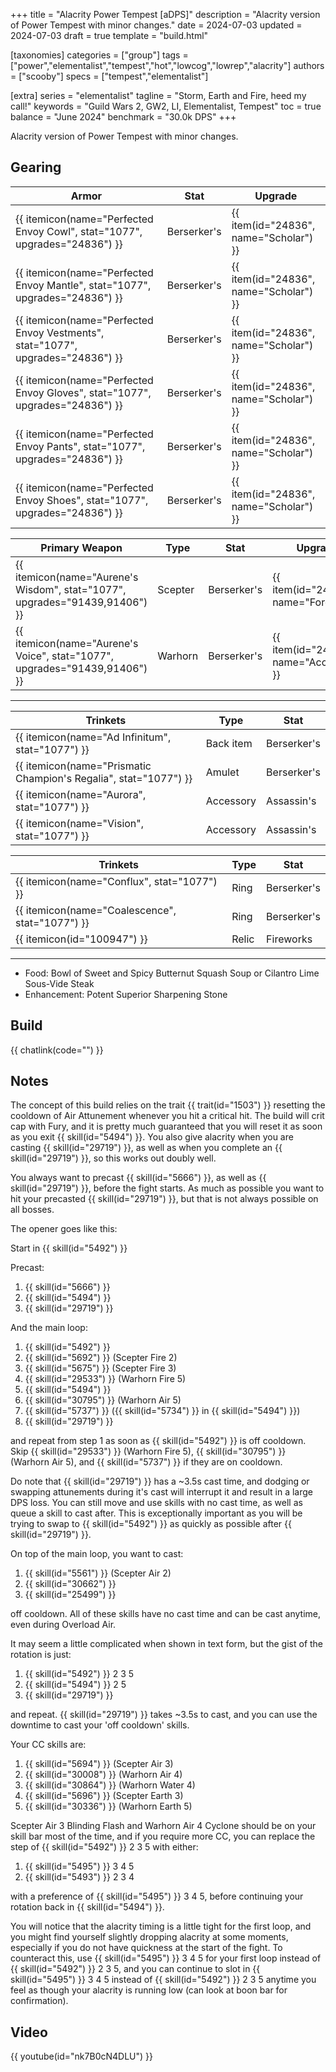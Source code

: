 +++
title = "Alacrity Power Tempest [aDPS]"
description = "Alacrity version of Power Tempest with minor changes."
date = 2024-07-03
updated = 2024-07-03
draft = true
template = "build.html"

[taxonomies]
categories = ["group"]
tags = ["power","elementalist","tempest","hot","lowcog","lowrep","alacrity"]
authors = ["scooby"]
specs = ["tempest","elementalist"]

[extra]
series = "elementalist"
tagline = "Storm, Earth and Fire, heed my call!"
keywords = "Guild Wars 2, GW2, LI, Elementalist, Tempest"
toc = true
balance = "June 2024"
benchmark = "30.0k DPS"
+++

Alacrity version of Power Tempest with minor changes.

## Gearing

| Armor                                                    | Stat        | Upgrade                |
| -------------------------------------------------------- | ----------- | ---------------------- |
| {{ itemicon(name="Perfected Envoy Cowl", stat="1077", upgrades="24836") }}      | Berserker's | {{ item(id="24836", name="Scholar") }} |
| {{ itemicon(name="Perfected Envoy Mantle", stat="1077", upgrades="24836") }}    | Berserker's | {{ item(id="24836", name="Scholar") }} |
| {{ itemicon(name="Perfected Envoy Vestments", stat="1077", upgrades="24836") }}     | Berserker's | {{ item(id="24836", name="Scholar") }} |
| {{ itemicon(name="Perfected Envoy Gloves", stat="1077", upgrades="24836") }} | Berserker's | {{ item(id="24836", name="Scholar") }} |
| {{ itemicon(name="Perfected Envoy Pants", stat="1077", upgrades="24836") }}    | Berserker's | {{ item(id="24836", name="Scholar") }} |
| {{ itemicon(name="Perfected Envoy Shoes", stat="1077", upgrades="24836") }}    | Berserker's | {{ item(id="24836", name="Scholar") }} |

| Primary Weapon| Type | Stat | Upgrade |
| ----------- | ---- | ---- | ------- |
| {{ itemicon(name="Aurene's Wisdom", stat="1077", upgrades="91439,91406") }} | Scepter | Berserker's | {{ item(id="24615", name="Force") }} |
| {{ itemicon(name="Aurene's Voice", stat="1077", upgrades="91439,91406") }} | Warhorn | Berserker's | {{ item(id="24618", name="Accuracy") }} |

---

| Trinkets | Type | Stat |
| -------- | ---- | ---- |
| {{ itemicon(name="Ad Infinitum", stat="1077") }} | Back item | Berserker's |
| {{ itemicon(name="Prismatic Champion's Regalia", stat="1077") }} | Amulet | Berserker's |
| {{ itemicon(name="Aurora", stat="1077") }} | Accessory | Assassin's |
| {{ itemicon(name="Vision", stat="1077") }} | Accessory | Assassin's |

| Trinkets | Type | Stat |
| -------- | ---- | ---- |
| {{ itemicon(name="Conflux", stat="1077") }} | Ring | Berserker's |
| {{ itemicon(name="Coalescence", stat="1077") }} | Ring | Berserker's |
| {{ itemicon(id="100947") }} | Relic | Fireworks |

---

- Food: Bowl of Sweet and Spicy Butternut Squash Soup or Cilantro Lime Sous-Vide Steak
- Enhancement: Potent Superior Sharpening Stone

## Build

{{ chatlink(code="") }}

## Notes

The concept of this build relies on the trait {{ trait(id="1503") }} resetting the cooldown of Air Attunement whenever you hit a critical hit. The build will crit cap with Fury, and it is pretty much guaranteed that you will reset it as soon as you exit {{ skill(id="5494") }}. You also give alacrity when you are casting {{ skill(id="29719") }}, as well as when you complete an {{ skill(id="29719") }}, so this works out doubly well.

You always want to precast {{ skill(id="5666") }}, as well as {{ skill(id="29719") }}, before the fight starts. As much as possible you want to hit your precasted {{ skill(id="29719") }}, but that is not always possible on all bosses.

The opener goes like this:

Start in {{ skill(id="5492") }}

Precast:
1. {{ skill(id="5666") }}
1. {{ skill(id="5494") }}
1. {{ skill(id="29719") }}

And the main loop:
1. {{ skill(id="5492") }}
1. {{ skill(id="5692") }} (Scepter Fire 2)
1. {{ skill(id="5675") }} (Scepter Fire 3)
1. {{ skill(id="29533") }} (Warhorn Fire 5)
1. {{ skill(id="5494") }}
1. {{ skill(id="30795") }} (Warhorn Air 5)
1. {{ skill(id="5737") }} ({{ skill(id="5734") }} in {{ skill(id="5494") }})
1. {{ skill(id="29719") }}

and repeat from step 1 as soon as {{ skill(id="5492") }} is off cooldown. Skip {{ skill(id="29533") }} (Warhorn Fire 5), {{ skill(id="30795") }} (Warhorn Air 5), and {{ skill(id="5737") }} if they are on cooldown.

Do note that {{ skill(id="29719") }} has a ~3.5s cast time, and dodging or swapping attunements during it's cast will interrupt it and result in a large DPS loss. You can still move and use skills with no cast time, as well as queue a skill to cast after. This is exceptionally important as you will be trying to swap to {{ skill(id="5492") }} as quickly as possible after {{ skill(id="29719") }}.

On top of the main loop, you want to cast:
1. {{ skill(id="5561") }} (Scepter Air 2)
1. {{ skill(id="30662") }}
1. {{ skill(id="25499") }}

off cooldown. All of these skills have no cast time and can be cast anytime, even during Overload Air.

It may seem a little complicated when shown in text form, but the gist of the rotation is just:
1. {{ skill(id="5492") }} 2 3 5
1. {{ skill(id="5494") }} 2 5
1. {{ skill(id="29719") }}

and repeat. {{ skill(id="29719") }} takes ~3.5s to cast, and you can use the downtime to cast your 'off cooldown' skills.

Your CC skills are:
1. {{ skill(id="5694") }} (Scepter Air 3)
1. {{ skill(id="30008") }} (Warhorn Air 4)
1. {{ skill(id="30864") }} (Warhorn Water 4)
1. {{ skill(id="5696") }} (Scepter Earth 3)
1. {{ skill(id="30336") }} (Warhorn Earth 5)

Scepter Air 3 Blinding Flash and Warhorn Air 4 Cyclone should be on your skill bar most of the time, and if you require more CC, you can replace the step of {{ skill(id="5492") }} 2 3 5 with either:
1. {{ skill(id="5495") }} 3 4 5
1. {{ skill(id="5493") }} 2 3 4

with a preference of {{ skill(id="5495") }} 3 4 5, before continuing your rotation back in {{ skill(id="5494") }}.

You will notice that the alacrity timing is a little tight for the first loop, and you might find yourself slightly dropping alacrity at some moments, especially if you do not have quickness at the start of the fight. To counteract this, use {{ skill(id="5495") }} 3 4 5 for your first loop instead of {{ skill(id="5492") }} 2 3 5, and you can continue to slot in {{ skill(id="5495") }} 3 4 5 instead of {{ skill(id="5492") }} 2 3 5 anytime you feel as though your alacrity is running low (can look at boon bar for confirmation).

## Video

{{ youtube(id="nk7B0cN4DLU") }}

